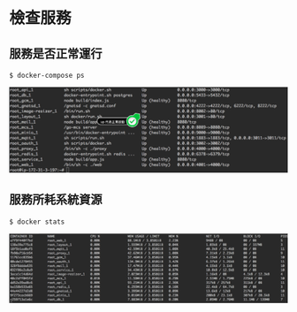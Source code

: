 # 檢查服務

## 服務是否正常運行

```
$ docker-compose ps
```

![](./images/docker-compose-ps.png)

## 服務所耗系統資源

```
$ docker stats
```

![](./images/docker-stats.png)